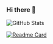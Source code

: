 ### Hi there 👋

![GitHub Stats](https://github-readme-stats.vercel.app/api?username=rahim2725&theme=cobalt)

[![Readme Card](https://github-readme-stats.vercel.app/api/pin/?username=rahim2725=github-readme-stats)](https://github.com/ra/github-readme-stats)
